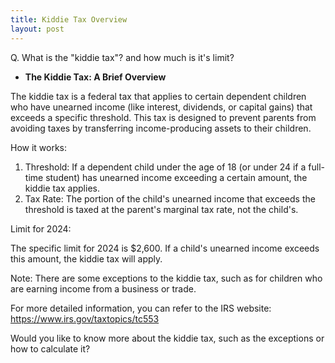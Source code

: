 ```yaml
---
title: Kiddie Tax Overview
layout: post
---
```


Q. What is the "kiddie tax"? and how much is it's limit?

- **The Kiddie Tax: A Brief Overview**

The kiddie tax is a federal tax that applies to certain dependent children who have unearned income (like interest, dividends, or capital gains) that exceeds a specific threshold. This tax is designed to prevent parents from avoiding taxes by transferring income-producing assets to their children.

How it works:
1. Threshold: If a dependent child under the age of 18 (or under 24 if a full-time student) has unearned income exceeding a certain amount, the kiddie tax applies.
2. Tax Rate: The portion of the child's unearned income that exceeds the threshold is taxed at the parent's marginal tax rate, not the child's.

Limit for 2024:

The specific limit for 2024 is $2,600. If a child's unearned income exceeds this amount, the kiddie tax will apply.

Note: There are some exceptions to the kiddie tax, such as for children who are earning income from a business or trade.

For more detailed information, you can refer to the IRS website: https://www.irs.gov/taxtopics/tc553

Would you like to know more about the kiddie tax, such as the exceptions or how to calculate it?
